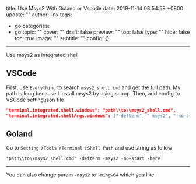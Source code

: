 title: Use Msys2 With Goland or Vscode
date: 2019-11-14 08:54:58 +0800
update: ""
author: linx
tags:
- go
categories:
- go
topic: ""
cover: ""
draft: false
preview: ""
top: false
type: ""
hide: false
toc: true
image: ""
subtitle: ""
config: {}


---


Use msys2 as integrated shell
<!--more-->

## VSCode

First, use `Everything` to search `msys2_shell.cmd` and get the full path. My path is long because I install msys2 by using scoop.
Then, add config to VSCode setting.json file

```json
"terminal.integrated.shell.windows": "path\\to\\msys2_shell.cmd",
"terminal.integrated.shellArgs.windows": ["-defterm", "-msys2", "-no-start", "-here"],
```

## Goland

Go to `Setting`->`Tools`->`Terminal`->`Shell Path` and use string as follow

```shell
"path\\to\\msys2_shell.cmd" -defterm -msys2 -no-start -here
```

---
You can also change param `-msys2` to `-mingw64` which you like.
